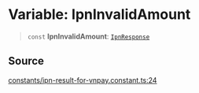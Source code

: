 # Variable: IpnInvalidAmount

> `const` **IpnInvalidAmount**: [`IpnResponse`](../type-aliases/IpnResponse.md)

## Source

[constants/ipn-result-for-vnpay.constant.ts:24](https://github.com/lehuygiang28/vnpay/blob/e5d2c2c4802c32c8fbad34e0595b2cfeb2281905/src/constants/ipn-result-for-vnpay.constant.ts#L24)
